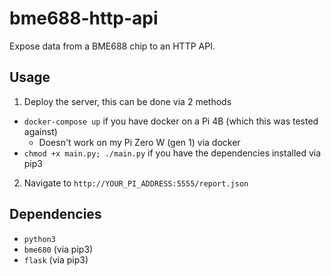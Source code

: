 # bme688-http-api
Expose data from a BME688 chip to an HTTP API.

## Usage
1. Deploy the server, this can be done via 2 methods
  - `docker-compose up` if you have docker on a Pi 4B (which this was tested against)
    - Doesn't work on my Pi Zero W (gen 1) via docker
  - `chmod +x main.py; ./main.py` if you have the dependencies installed via pip3
2. Navigate to `http://YOUR_PI_ADDRESS:5555/report.json`

## Dependencies
- `python3`
- `bme680` (via pip3)
- `flask` (via pip3)
